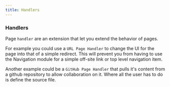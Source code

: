 ```yaml
---
title: Handlers
---
```


### Handlers

Page `handler` are an extension that let you extend the behavior of pages.

For example you could use a `URL Page Handler` to change the UI for the page into that of a simple redirect. This will prevent you from having to use the Navigation module for a simple off-site link or top level navigation item.

Another example could be a `GitHub Page Handler` that pulls it's content from a github repository to allow collaboration on it. Where all the user has to do is define the source file.
